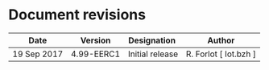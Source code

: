 Document revisions
==================

| Date        | Version | Designation                          | Author                  |
|-------------|---------|--------------------------------------|-------------------------|
| 19 Sep 2017 |   4.99-EERC1   | Initial release                      | R. Forlot [ Iot.bzh ] |
